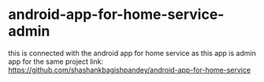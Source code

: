 # android-app-for-home-service-admin




this is connected with the android app for home service  as this app is admin app for the same project                                                                       link:        https://github.com/shashankbagishpandey/android-app-for-home-service
